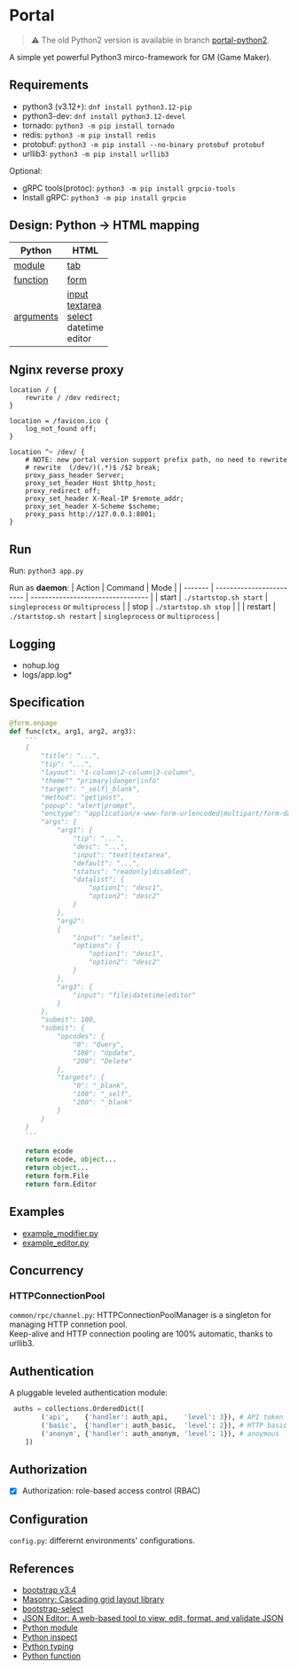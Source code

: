 # Portal

> ⚠️ The old Python2 version is available in branch [portal-python2](https://github.com/wenchy/portal/tree/portal-python2).

A simple yet powerful Python3 mirco-framework for GM (Game Maker).

## Requirements

- python3 (v3.12+): `dnf install python3.12-pip`
- python3-dev: `dnf install python3.12-devel`
- tornado: `python3 -m pip install tornado`
- redis: `python3 -m pip install redis`
- protobuf: `python3 -m pip install --no-binary protobuf protobuf`
- urllib3: `python3 -m pip install urllib3`

Optional:
- gRPC tools(protoc): `python3 -m pip install grpcio-tools`
- Install gRPC: `python3 -m pip install grpcio`


## Design: Python -> HTML mapping

| Python                                                                                      | HTML                                                                                                                                                                                                                                                   |
| ------------------------------------------------------------------------------------------- | ------------------------------------------------------------------------------------------------------------------------------------------------------------------------------------------------------------------------------------------------------ |
| [module](https://docs.python.org/3/tutorial/modules.html)                                   | [tab](https://getbootstrap.com/docs/3.4/components/#nav-tabs)                                                                                                                                                                                          |
| [function](https://docs.python.org/3/tutorial/controlflow.html#defining-functions)          | [form](https://developer.mozilla.org/en-US/docs/Web/HTML/Element/form)                                                                                                                                                                                 |
| [arguments](https://docs.python.org/3/tutorial/controlflow.html#more-on-defining-functions) | [input](https://developer.mozilla.org/en-US/docs/Web/HTML/Element/input) <br> [textarea](https://developer.mozilla.org/en-US/docs/Web/HTML/Element/textarea) <br> [select](https://developer.mozilla.org/en-US/docs/Web/HTML/Element/select) <br> datetime <br> editor |

## Nginx reverse proxy

```nginx
location / {
    rewrite / /dev redirect;
}

location = /favicon.ico {
    log_not_found off;
}

location ^~ /dev/ {
    # NOTE: new portal version support prefix path, no need to rewrite
    # rewrite  (/dev/)(.*)$ /$2 break;
    proxy_pass_header Server;
    proxy_set_header Host $http_host;
    proxy_redirect off;
    proxy_set_header X-Real-IP $remote_addr;
    proxy_set_header X-Scheme $scheme;
    proxy_pass http://127.0.0.1:8001;
}
```

## Run

Run: `python3 app.py`

Run as **daemon**:
| Action  | Command                  | Mode                              |
| ------- | ------------------------ | --------------------------------- |
| start   | `./startstop.sh start`   | `singleprocess` or `multiprocess` |
| stop    | `./startstop.sh stop`    |                                   |
| restart | `./startstop.sh restart` | `singleprocess` or `multiprocess` |

## Logging

- nohup.log
- logs/app.log*
 

## Specification

```python
@form.onpage
def func(ctx, arg1, arg2, arg3):
    '''
    {
        "title": "...",
        "tip": "...",
        "layout": "1-column|2-column|3-column",
        "theme"" "primary|danger|info"
        "target": "_self|_blank",
        "method": "get|post",
        "popup": "alert|prompt",
        "enctype": "application/x-www-form-urlencoded|multipart/form-data",
        "args": {
            "arg1": {
                "tip": "...",
                "desc": "...",
                "input": "text|textarea",
                "default": "...",
                "status": "readonly|disabled",
                "datalist": {
                    "option1": "desc1",
                    "option2": "desc2"
                }
            },
            "arg2":
            {
                "input": "select",
                "options": {
                    "option1": "desc1",
                    "option2": "desc2"
                }
            },
            "arg3": {
                "input": "file|datetime|editor"
            }
        },
        "submit": 100,
        "submit": {
            "opcodes": {
                "0": "Query",
                "100": "Update",
                "200": "Delete"
            },
            "targets": {
                "0": "_blank",
                "100": "_self",
                "200": "_blank"
            }
        }
    }
    '''

    return ecode
    return ecode, object...
    return object...
    return form.File
    return form.Editor
```

## Examples

- [example_modifier.py](controller/index/example_modifier.py)
- [example_editor.py](controller/index/example_editor.py)


## Concurrency

### HTTPConnectionPool

`common/rpc/channel.py`: HTTPConnectionPoolManager is a singleton for managing HTTP connetion pool.  
Keep-alive and HTTP connection pooling are 100% automatic, thanks to urllib3.

## Authentication

A pluggable leveled authentication module:
```python
 auths = collections.OrderedDict([
        ('api',    {'handler': auth_api,    'level': 3}), # API token
        ('basic',  {'handler': auth_basic,  'level': 2}), # HTTP basic
        ('anonym', {'handler': auth_anonym, 'level': 1}), # anoymous
    ])
```

## Authorization

- [x] Authorization: role-based access control (RBAC)

## Configuration

`config.py`: differernt environments' configurations.

## References

- [bootstrap v3.4](https://getbootstrap.com/docs/3.4/)
- [Masonry: Cascading grid layout library](https://masonry.desandro.com/)
- [bootstrap-select](https://developer.snapappointments.com/bootstrap-select/)
- [JSON Editor: A web-based tool to view, edit, format, and validate JSON](https://github.com/josdejong/jsoneditor)
- [Python module](https://docs.python.org/3/tutorial/modules.html)
- [Python inspect](https://docs.python.org/3/library/inspect.html)
- [Python typing](https://docs.python.org/3/library/typing.html)
- [Python function](https://docs.python.org/3/tutorial/controlflow.html#defining-functions)
